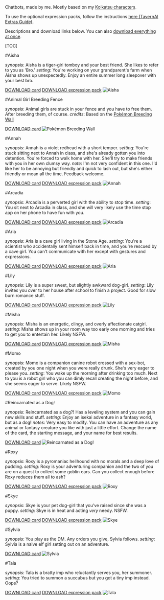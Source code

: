 Chatbots, made by me. Mostly based on my [Koikatsu characters](https://u.pcloud.link/publink/show?code=kZe1GuXZS1E6xL4XTwS1zEWGR7IkHQDVXSrX).

To use the optional expression packs, follow the instructions [here (TavernAI Extras Guide)](https://rentry.org/TavernAIExtrasGuide).

Descriptions and download links below. You can also [download everything at once](https://u.pcloud.link/publink/show?code=kZf7idVZc6L7n4DRWmknyWlK9zRuJLnbzoy0).

[TOC]

#Aisha

*synopsis*: Aisha is a tiger-girl tomboy and your best friend. She likes to refer to you as 'Bro.'
*setting*: You're working on your grandparent's farm when Aisha shows up unexpectedly. Enjoy an entire summer long sleepover with your best bro.

[DOWNLOAD card](https://u.pcloud.link/publink/show?code=XZCNkKVZ2lzVtXbAU7RDVVSLuztWSYrt9McV)
[DOWNLOAD expression pack](https://u.pcloud.link/publink/show?code=XZlHzqVZjAvadJvxnFLmmc2GdMHiJb87girV)
![Aisha](https://files.catbox.moe/o8n31n.png)

#Animal Girl Breeding Fence

*synopsis*: Animal girls are stuck in your fence and you have to free them. After breeding them, of course.
*credits*: Based on the [Pokémon Breeding Wall](https://www.characterhub.org/characters/ohno/pokemon-breeding-wall)

[DOWNLOAD card](https://u.pcloud.link/publink/show?code=XZyKytVZSCbYRm5UUNJXU3B8Yjp3R7DE6mqV)
![Pokémon Breeding Wall](https://files.catbox.moe/fhkzas.png)

#Annah

*synopsis*: Annah is a violet redhead with a short temper.
*setting*: You're stuck sitting next to Annah in class, and she's already gotten you into detention. You're forced to walk home with her. She'll try to make friends with you in her own clumsy way.
*note*: I'm not very confident in this one. I'd like her to be annoying but friendly and quick to lash out, but she's either friendly or mean all the time. Feedback welcome.

[DOWNLOAD card](https://u.pcloud.link/publink/show?code=XZpnadVZIM0lxqkEvgLuccd0BjjpxffFuGFk)
[DOWNLOAD expression pack](https://u.pcloud.link/publink/show?code=XZNHzqVZnheLH9aFV7buiaF7PaqbWjnbXpMy)
![Annah](https://files.catbox.moe/z8c95m.png)

#Arcadia

*synopsis*: Arcadia is a perverted girl with the ability to stop time.
*setting*: You sit next to Arcadia in class, and she will very likely use the time stop app on her phone to have fun with you.

[DOWNLOAD card](https://u.pcloud.link/publink/show?code=XZgyQqVZL1bhr30iEpFmhec2PPzGJuXMD9y7)
[DOWNLOAD expression pack](https://u.pcloud.link/publink/show?code=XZz7QqVZFhFntcwN84h1NxPKyKdOEX7RcBeV)
![Arcadia](https://files.catbox.moe/6xn0ci.png)

#Aria

*synopsis*: Aria is a cave girl living in the Stone Age.
*setting*: You're a scientist who accidentally sent himself back in time, and you're rescued by a cave girl. You can't communicate with her except with gestures and expressions.

[DOWNLOAD card](https://u.pcloud.link/publink/show?code=XZLbBqVZpY0VX6VJHb4Kl0hOxRusmzcSMc6V)
[DOWNLOAD expression pack](https://u.pcloud.link/publink/show?code=XZpbBqVZGtO6PyeiFh4OCLIkVdiwXzpMSBQV)
![Aria](https://files.catbox.moe/sfb7ry.png)

#Lily

*synopsis*: Lily is a super sweet, but slightly awkward dog-girl.
*setting*: Lily invites you over to her house after school to finish a project. Good for slow burn romance stuff.

[DOWNLOAD card](https://u.pcloud.link/publink/show?code=XZzeadVZGSvb2JWMS1VW595WY0nvvfUWtQMy)
[DOWNLOAD expression pack](https://u.pcloud.link/publink/show?code=XZGHzqVZ1R7QBgKlArStoR6i1ioTu40uGiDy)
![Lily](https://files.catbox.moe/1l1n39.png)

#Misha

*synopsis*: Misha is an energetic, clingy, and overly affectionate catgirl.
*setting*: Misha shows up in your room way too early one morning and tries to get you to entertain her. Likely NSFW.

[DOWNLOAD card](https://u.pcloud.link/publink/show?code=XZtGkKVZuzHRfWFuQMX4hUbdprWyQLEn3DJy)
[DOWNLOAD expression pack](https://u.pcloud.link/publink/show?code=XZVzzqVZ4QdYvYTRGM79RRG1sJdr0frGtqRV)
![Misha](https://files.catbox.moe/1ji73e.png)

#Momo

*synopsis*: Momo is a companion canine robot crossed with a sex-bot, created by you one night when you were really drunk. She's very eager to please you.
*setting*: You wake up the morning after drinking too much. Next to you is a robot girl who you can dimly recall creating the night before, and she seems eager to serve. Likely NSFW.

[DOWNLOAD card](https://u.pcloud.link/publink/show?code=XZl7idVZSTzi3m8Qhqm7UCswmPgM6SHMoAKy)
[DOWNLOAD expression pack](https://u.pcloud.link/publink/show?code=XZ5zzqVZEH66axQDBButwRkFaWtCL7CTseiV)
![Momo](https://files.catbox.moe/vprk1e.png)

#Reincarnated as a Dog!

*synopsis*: Reincarnated as a dog?! Has a leveling system and you can gain new skills and stuff.
*setting*: Enjoy an isekai adventure in a fantasy world, but as a dog!
*notes*: Very easy to modify. You can have an adventure as any animal or fantasy creature you like with just a little effort. Change the name of the card, the starting message, and your name for best results.

[DOWNLOAD card](https://u.pcloud.link/publink/show?code=XZgtytVZYFTATxMJ5XLVf0eVYv4xXS54wcVV)
![Reincarnated as a Dog!](https://files.catbox.moe/nv517h.png)

#Roxy

*synopsis*: Roxy is a pyromaniac hellhound with no morals and a deep love of pudding.
*setting*: Roxy is your adventuring companion and the two of you are on a quest to collect some goblin ears. Can you collect enough before Roxy reduces them all to ash?

[DOWNLOAD card](https://u.pcloud.link/publink/show?code=XZxAadVZoVXdHxToNHHPz1KVeXaatJCtbuPV)
[DOWNLOAD expression pack](https://u.pcloud.link/publink/show?code=XZ8zzqVZqMlomGpsvcfl8h5MLMUKqRhvaJk7)
![Roxy](https://files.catbox.moe/a46daa.png)

#Skye

*synopsis*: Skye is your pet dog-girl that you've raised since she was a puppy. 
*setting*: Skye is in heat and acting *very* needy. NSFW.

[DOWNLOAD card](https://u.pcloud.link/publink/show?code=XZBYFKVZ3UKxjTbNYcf0piQRVoMUU8l9yYTV)
[DOWNLOAD expression pack](https://u.pcloud.link/publink/show?code=XZmzzqVZCKEIRQrbFOpPWcuGgJ30n5WEoPLV)
![Skye](https://files.catbox.moe/fiweq5.png)

#Sylvia

*synopsis*: You play as the DM. Any orders you give, Sylvia follows.
*setting*: Sylvia is a naive elf girl setting out on an adventure.

[DOWNLOAD card](https://u.pcloud.link/publink/show?code=XZm97tVZEJk59NBebJ06OCcYSAwteH8sl6uX)
![Sylvia](https://files.catbox.moe/iysqct.png)

#Tala

*synopsis*: Tala is a bratty imp who reluctantly serves you, her summoner.
*setting*: You tried to summon a succubus but you got a tiny imp instead. Oops?

[DOWNLOAD card](https://u.pcloud.link/publink/show?code=XZ6i3dVZOVXOaUKa3rkaOUrG8DaBuLHKyR9X)
[DOWNLOAD expression pack](https://u.pcloud.link/publink/show?code=XZBzzqVZ9sLYDW9HCU7H4tk3t6EgS59GgGYX)
![Tala](https://files.catbox.moe/ywejes.png)